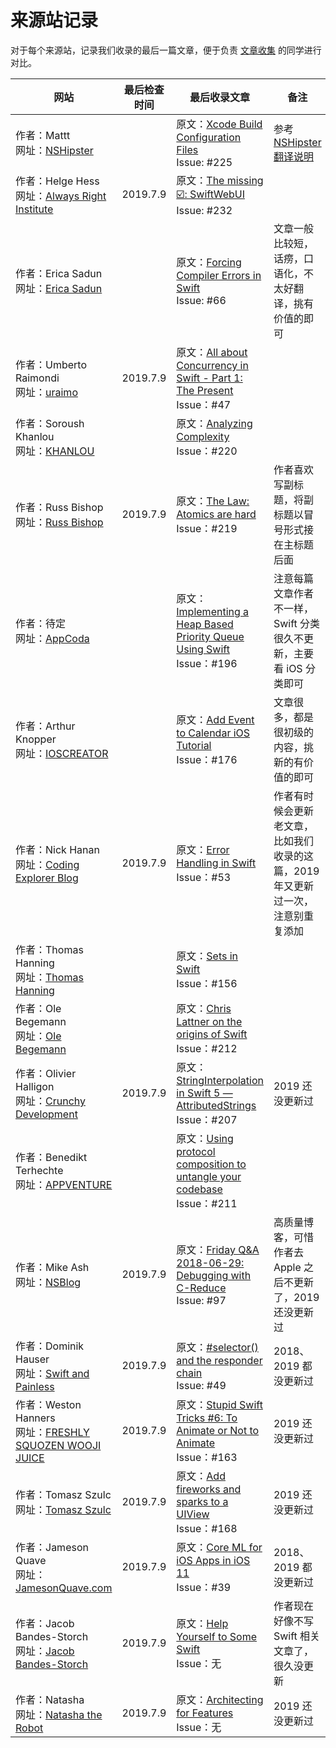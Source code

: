 # 来源站记录

对于每个来源站，记录我们收录的最后一篇文章，便于负责 [文章收集](https://github.com/SwiftGGTeam/translation/blob/master/%E7%BF%BB%E8%AF%91%E6%B5%81%E7%A8%8B%E8%AF%A6%E7%BB%86%E8%AF%B4%E6%98%8E.md#%E6%96%87%E7%AB%A0%E6%94%B6%E9%9B%86) 的同学进行对比。

| 网站                                                         | 最后检查时间 | 最后收录文章                                                 | 备注                                                         |
| ------------------------------------------------------------ | ------------ | ------------------------------------------------------------ | ------------------------------------------------------------ |
| 作者：Mattt<br>网址：[NSHipster](https://nshipster.com/)     |              | 原文：[Xcode Build Configuration Files](https://nshipster.com/xcconfig/)<br>Issue:  #225 | 参考 [NSHipster 翻译说明](https://github.com/SwiftGGTeam/translation/blob/master/NSHipster%E7%BF%BB%E8%AF%91%E8%AF%B4%E6%98%8E.md) |
| 作者：Helge Hess<br>网址：[Always Right Institute](http://www.alwaysrightinstitute.com/) | 2019.7.9     | 原文：[The missing ☑️: SwiftWebUI](http://www.alwaysrightinstitute.com/swiftwebui/)<br>Issue: #232 |                                                              |
| 作者：Erica Sadun<br>网址：[Erica Sadun](http://ericasadun.com/) |              | 原文：[Forcing Compiler Errors in Swift](https://ericasadun.com/2018/04/18/forcing-compiler-errors-in-swift/)<br>Issue: #66 | 文章一般比较短，话痨，口语化，不太好翻译，挑有价值的即可     |
| 作者：Umberto Raimondi<br>网址：[uraimo](https://www.uraimo.com/) | 2019.7.9     | 原文：[All about Concurrency in Swift - Part 1: The Present](https://www.uraimo.com/2017/05/07/all-about-concurrency-in-swift-1-the-present/)<br>Issue：#47 |                                                              |
| 作者：Soroush Khanlou<br>网址：[KHANLOU](http://khanlou.com/) |              | 原文：[Analyzing Complexity](http://khanlou.com/2018/12/analyzing-complexity/)<br>Issue：#220 |                                                              |
| 作者：Russ Bishop<br>网址：[Russ Bishop](http://www.russbishop.net/) | 2019.7.9     | 原文：[The Law: Atomics are hard](http://www.russbishop.net/the-law)<br>Issue：#219 | 作者喜欢写副标题，将副标题以冒号形式接在主标题后面           |
| 作者：待定<br>网址：[AppCoda](https://www.appcoda.com/category/tutorials/ios/) |              | 原文：[Implementing a Heap Based Priority Queue Using Swift](https://www.appcoda.com/swift-algorithm/)<br>Issue：#196 | 注意每篇文章作者不一样，Swift 分类很久不更新，主要看 iOS 分类即可 |
| 作者：Arthur Knopper<br>网址：[IOSCREATOR](http://www.ioscreator.com/) |              | 原文：[Add Event to Calendar iOS Tutorial](https://www.ioscreator.com/tutorials/add-event-calendar-ios-tutorial)<br>Issue：#176 | 文章很多，都是很初级的内容，挑新的有价值的即可               |
| 作者：Nick Hanan<br>网址：[Coding Explorer Blog](http://www.codingexplorer.com/) | 2019.7.9     | 原文：[Error Handling in Swift](https://www.codingexplorer.com/error-handling-swift/)<br>Issue：#53 | 作者有时候会更新老文章，比如我们收录的这篇，2019 年又更新过一次，注意别重复添加 |
| 作者：Thomas Hanning<br>网址：[Thomas Hanning](http://www.thomashanning.com/) |              | 原文：[Sets in Swift](http://www.thomashanning.com/sets-in-swift/)<br>Issue：#156 |                                                              |
| 作者：Ole Begemann<br>网址：[Ole Begemann](http://oleb.net/blog/) |              | 原文：[Chris Lattner on the origins of Swift](https://oleb.net/2019/chris-lattner-swift-origins/)<br>Issue：#212 |                                                              |
| 作者：Olivier Halligon<br>网址：[Crunchy Development](http://alisoftware.github.io/) | 2019.7.9     | 原文：[StringInterpolation in Swift 5 — AttributedStrings](https://alisoftware.github.io/swift/2018/12/16/swift5-stringinterpolation-part2/)<br>Issue：#207 | 2019 还没更新过                                              |
| 作者：Benedikt Terhechte<br>网址：[APPVENTURE](http://appventure.me/) |              | 原文：[Using protocol composition to untangle your codebase](http://appventure.me/posts/2019-03-17-protocol-composition-untangle-codebase.html)<br>Issue：#211 |                                                              |
| 作者：Mike Ash<br>网址：[NSBlog](https://www.mikeash.com/pyblog/) | 2019.7.9     | 原文：[Friday Q&A 2018-06-29: Debugging with C-Reduce](https://www.mikeash.com/pyblog/friday-qa-2018-06-29-debugging-with-c-reduce.html)<br>Issue: #97 | 高质量博客，可惜作者去 Apple 之后不更新了，2019 还没更新过   |
| 作者：Dominik Hauser<br>网址：[Swift and Painless](http://swiftandpainless.com/) | 2019.7.9     | 原文：[#selector() and the responder chain](http://swiftandpainless.com/selector-and-the-responder-chain/)<br>Issue: #49 | 2018、2019 都没更新过                                        |
| 作者：Weston Hanners<br>网址：[FRESHLY SQUOZEN WOOJI JUICE](http://www.wooji-juice.com/blog/) | 2019.7.9     | 原文：[Stupid Swift Tricks #6: To Animate or Not to Animate](http://www.wooji-juice.com/blog/stupid-swift-tricks-6-animations.html)<br>Issue：#163 | 2019 还没更新过                                              |
| 作者：Tomasz Szulc<br>网址：[Tomasz Szulc](http://szulctomasz.com/programming-blog/) | 2019.7.9     | 原文：[Add fireworks and sparks to a UIView](http://szulctomasz.com/programming-blog/2018/09/add-fireworks-and-sparks-to-a-uiview/)<br>Issue：#168 | 2019 还没更新过                                              |
| 作者：Jameson Quave<br>网址：[JamesonQuave.com](http://jamesonquave.com/) | 2019.7.9     | 原文：[Core ML for iOS Apps in iOS 11](http://jamesonquave.com/blog/core-ml-for-ios-apps-in-ios-11/)<br>Issue：#39 | 2018、2019 都没更新过                                        |
| 作者：Jacob Bandes-Storch<br>网址：[Jacob Bandes-Storch](http://bandes-stor.ch/archive/) | 2019.7.9     | 原文：[Help Yourself to Some Swift](https://bandes-stor.ch/blog/2015/11/28/help-yourself-to-some-swift/)<br>Issue：无 | 作者现在好像不写 Swift 相关文章了，很久没更新                |
| 作者：Natasha<br>网址：[Natasha the Robot](http://natashatherobot.com/) | 2019.7.9     | 原文：[Architecting for Features](https://www.natashatherobot.com/architecting-for-features/#)<br>Issue：无 | 2019 还没更新过                                              |
